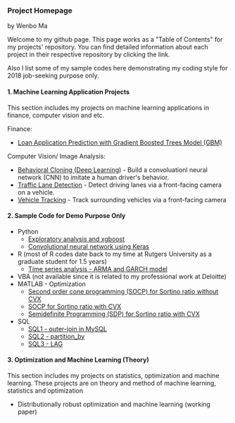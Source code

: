 ### Project Homepage

by Wenbo Ma

Welcome to my github page. This page works as a "Table of Contents" for my projects' repository. You can find detailed information about each project in their respective repository by clicking the link.

Also I list some of my sample codes here demonstrating my coding style for 2018 job-seeking purpose only.

#### 1. Machine Learning Application Projects

This section includes my projects on machine learning applications in finance, computer vision and etc.

Finance:
  * [Loan Application Prediction with Gradient Boosted Trees Model (GBM)](https://github.com/wenbo5565/AppliedProject_GrantingLoan)

Computer Vision/ Image Analysis: 
  * [Behavioral Cloning (Deep Learning)](https://github.com/wenbo5565/appliedproject_behavioralcloning) - Build a convoluationl neural network (CNN) to imitate a human driver's behavior.
  * [Traffic Lane Detection](https://github.com/wenbo5565/AppliedProject_AdvancedLaneFinding) - Detect driving lanes via a front-facing camera on a vehicle.
  * [Vehicle Tracking](https://github.com/wenbo5565/AppliedProject_CarDetection) - Track surrounding vehicles via a front-facing camera
  
#### 2. Sample Code for Demo Purpose Only
 * Python
   - [Exploratory analysis and xgboost](https://github.com/wenbo5565/AppliedProject_GrantingLoan/blob/master/GrantingLoan%20core.py)
   - [Convolutional neural network using Keras](https://github.com/wenbo5565/appliedproject_behavioralcloning/blob/master/model.py)
 * R (most of R codes date back to my time at Rutgers University as a graduate student for 1.5 years) 
   - [Time series analysis - ARMA and GARCH model](https://github.com/wenbo5565/misc/blob/master/R/arma_garch.r)
 * VBA (not available since it is related to my professional work at Deloitte)
 * MATLAB - Optimization
   - [Second order cone programming (SOCP) for Sortino ratio without CVX ](https://github.com/wenbo5565/misc/blob/master/MATLAB/SOCP_Sortino_noCVX.m)
   - [SOCP for Sortino ratio with CVX](https://github.com/wenbo5565/misc/blob/master/MATLAB/SOCP_Sortino_CVX.m)
   - [Semidefinite Programming (SDP) for Sortino ratio with CVX](https://github.com/wenbo5565/misc/blob/master/MATLAB/SDP_Sortino_CVX.m)
 * SQL
   - [SQL1 - outer-join in MySQL](https://github.com/wenbo5565/misc/blob/master/mysql/code/question2.sql)
   - [SQL2 - partition_by](https://github.com/wenbo5565/misc/blob/master/mysql/code/question3.sql)
   - [SQL3 - LAG](https://github.com/wenbo5565/misc/blob/master/mysql/code/question1.sql)
   
#### 3. Optimization and Machine Learning (Theory)

This section includes my projects on statistics, optimization and machine learning. These projects are on theory and method of machine learning, statistics and optimization

  * Distributionally robust optimization and machine learning (working paper)
 
